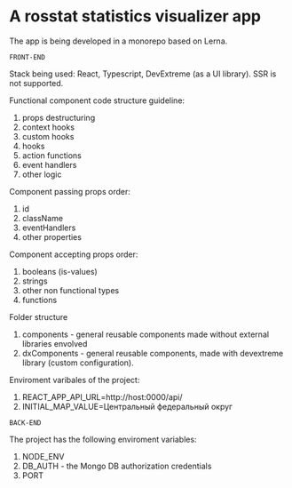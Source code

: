# A rosstat statistics visualizer app

The app is being developed in a monorepo based on Lerna.

``` FRONT-END ```

Stack being used: React, Typescript, DevExtreme (as a UI library). SSR is not supported.

Functional component code structure guideline:
1. props destructuring
2. context hooks
3. custom hooks
4. hooks
5. action functions
6. event handlers
7. other logic

Component passing props order:
1. id
2. className
3. eventHandlers
4. other properties

Component accepting props order:
1. booleans (is-values)
2. strings
3. other non functional types
4. functions

Folder structure
1. components - general reusable components made without external libraries envolved
2. dxComponents - general reusable components, made with devextreme library (custom configuration).

Enviroment varibales of the project:
1. REACT_APP_API_URL=http://host:0000/api/
2. INITIAL_MAP_VALUE=Центральный федеральный округ


``` BACK-END ```

The project has the following enviroment variables:
1. NODE_ENV
2. DB_AUTH - the Mongo DB authorization credentials
3. PORT

